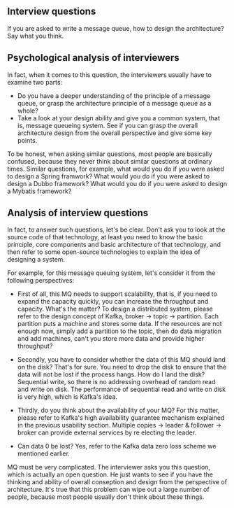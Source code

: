 ## Interview questions
If you are asked to write a message queue, how to design the architecture? Say what you think.

## Psychological analysis of interviewers
In fact, when it comes to this question, the interviewers usually have to examine two parts:

- Do you have a deeper understanding of the principle of a message queue, or grasp the architecture principle of a message queue as a whole?
- Take a look at your design ability and give you a common system, that is, message queueing system. See if you can grasp the overall architecture design from the overall perspective and give some key points.

To be honest, when asking similar questions, most people are basically confused, because they never think about similar questions at ordinary times. Similar questions, for example, what would you do if you were asked to design a Spring framwork? What would you do if you were asked to design a Dubbo framework? What would you do if you were asked to design a Mybatis framework?

## Analysis of interview questions
In fact, to answer such questions, let's be clear. Don't ask you to look at the source code of that technology, at least you need to know the basic principle, core components and basic architecture of that technology, and then refer to some open-source technologies to explain the idea of designing a system.

For example, for this message queuing system, let's consider it from the following perspectives:

- First of all, this MQ needs to support scalabillty, that is, if you need to expand the capacity quickly, you can increase the throughput and capacity. What's the matter? To design a distributed system, please refer to the design concept of Kafka, broker -> topic -> partition. Each partition puts a machine and stores some data. If the resources are not enough now, simply add a partition to the topic, then do data migration and add machines, can't you store more data and provide higher throughput?

- Secondly, you have to consider whether the data of this MQ should land on the disk? That's for sure. You need to drop the disk to ensure that the data will not be lost if the process hangs. How do I land the disk? Sequential write, so there is no addressing overhead of random read and write on disk. The performance of sequential read and write on disk is very high, which is Kafka's idea.

- Thirdly, do you think about the availability of your MQ? For this matter, please refer to Kafka's high availability guarantee mechanism explained in the previous usability section. Multiple copies -> leader & follower -> broker can provide external services by re electing the leader.

- Can data 0 be lost? Yes, refer to the Kafka data zero loss scheme we mentioned earlier.

MQ must be very complicated. The interviewer asks you this question, which is actually an open question. He just wants to see if you have the thinking and ability of overall conseption and design from the perspective of architecture. It's true that this problem can wipe out a large number of people, because most people usually don't think about these things.
